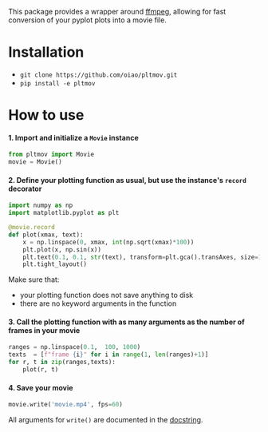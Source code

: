 This package provides a wrapper around [ffmpeg](http://ffmpeg.org/), allowing for fast conversion of your pyplot plots into a movie file.


# Installation
  * `git clone https://github.com/oiao/pltmov.git`
  * `pip install -e pltmov`


# How to use

#### 1. Import and initialize a `Movie` instance
```python
from pltmov import Movie
movie = Movie()
````

#### 2. Define your plotting function as usual, but use the instance's `record` decorator
```python
import numpy as np
import matplotlib.pyplot as plt

@movie.record
def plot(xmax, text):
    x = np.linspace(0, xmax, int(np.sqrt(xmax)*100))
    plt.plot(x, np.sin(x))
    plt.text(0.1, 0.1, str(text), transform=plt.gca().transAxes, size=18)
    plt.tight_layout()
````
Make sure that:
* your plotting function does not save anything to disk
* there are no keyword arguments in the function

#### 3. Call the plotting function with as many arguments as the number of frames in your movie
```python
ranges = np.linspace(0.1,  100, 1000)
texts  = [f"frame {i}" for i in range(1, len(ranges)+1)]
for r, t in zip(ranges,texts):
    plot(r, t)
```

#### 4. Save your movie
```python
movie.write('movie.mp4', fps=60)
```

All arguments for `write()` are documented in the [docstring](https://github.com/oiao/pltmov/blob/main/pltmov/movie.py#L54).
